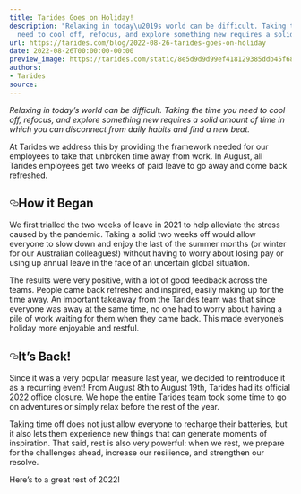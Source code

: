 ```yaml
---
title: Tarides Goes on Holiday!
description: "Relaxing in today\u2019s world can be difficult. Taking the time you
  need to cool off, refocus, and explore something new requires a solid amount\u2026"
url: https://tarides.com/blog/2022-08-26-tarides-goes-on-holiday
date: 2022-08-26T00:00:00-00:00
preview_image: https://tarides.com/static/8e5d9d9d99ef418129385ddb45f68bf1/0132d/vacation.jpg
authors:
- Tarides
source:
---
```


<p><em>Relaxing in today&rsquo;s world can be difficult. Taking the time you need to cool off, refocus, and explore something new requires a solid amount of time in which you can disconnect from daily habits and find a new beat.</em></p>
<p>At Tarides we address this by providing the framework needed for our employees to take that unbroken time away from work. In August, all Tarides employees get two weeks of paid leave to go away and come back refreshed.</p>
<h2 style="position:relative;"><a href="https://tarides.com/feed.xml#how-it-began" aria-label="how it began permalink" class="anchor before"><svg aria-hidden="true" focusable="false" height="16" version="1.1" viewbox="0 0 16 16" width="16"><path fill-rule="evenodd" d="M4 9h1v1H4c-1.5 0-3-1.69-3-3.5S2.55 3 4 3h4c1.45 0 3 1.69 3 3.5 0 1.41-.91 2.72-2 3.25V8.59c.58-.45 1-1.27 1-2.09C10 5.22 8.98 4 8 4H4c-.98 0-2 1.22-2 2.5S3 9 4 9zm9-3h-1v1h1c1 0 2 1.22 2 2.5S13.98 12 13 12H9c-.98 0-2-1.22-2-2.5 0-.83.42-1.64 1-2.09V6.25c-1.09.53-2 1.84-2 3.25C6 11.31 7.55 13 9 13h4c1.45 0 3-1.69 3-3.5S14.5 6 13 6z"></path></svg></a>How it Began</h2>
<p>We first trialled the two weeks of leave in 2021 to help alleviate the stress caused by the pandemic. Taking a solid two weeks off would allow everyone to slow down and enjoy the last of the summer months (or winter for our Australian colleagues!) without having to worry about losing pay or using up annual leave in the face of an uncertain global situation.</p>
<p>The results were very positive, with a lot of good feedback across the teams. People came back refreshed and inspired, easily making up for the time away. An important takeaway from the Tarides team was that since everyone was away at the same time, no one had to worry about having a pile of work waiting for them when they came back. This made everyone&rsquo;s holiday more enjoyable and restful.</p>
<h2 style="position:relative;"><a href="https://tarides.com/feed.xml#its-back" aria-label="its back permalink" class="anchor before"><svg aria-hidden="true" focusable="false" height="16" version="1.1" viewbox="0 0 16 16" width="16"><path fill-rule="evenodd" d="M4 9h1v1H4c-1.5 0-3-1.69-3-3.5S2.55 3 4 3h4c1.45 0 3 1.69 3 3.5 0 1.41-.91 2.72-2 3.25V8.59c.58-.45 1-1.27 1-2.09C10 5.22 8.98 4 8 4H4c-.98 0-2 1.22-2 2.5S3 9 4 9zm9-3h-1v1h1c1 0 2 1.22 2 2.5S13.98 12 13 12H9c-.98 0-2-1.22-2-2.5 0-.83.42-1.64 1-2.09V6.25c-1.09.53-2 1.84-2 3.25C6 11.31 7.55 13 9 13h4c1.45 0 3-1.69 3-3.5S14.5 6 13 6z"></path></svg></a>It&rsquo;s Back!</h2>
<p>Since it was a very popular measure last year, we decided to reintroduce it as a recurring event! From August 8th to August 19th, Tarides had its official 2022 office closure. We hope the entire Tarides team took some time to go on adventures or simply relax before the rest of the year.</p>
<p>Taking time off does not just allow everyone to recharge their batteries, but it also lets them experience new things that can generate moments of inspiration. That said, rest is also very powerful: when we rest, we prepare for the challenges ahead, increase our resilience, and strengthen our resolve.</p>
<p>Here&rsquo;s to a great rest of 2022!</p>
